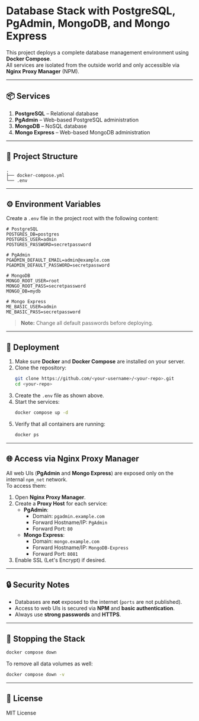 # Database Stack with PostgreSQL, PgAdmin, MongoDB, and Mongo Express
This project deploys a complete database management environment using **Docker Compose**.  
All services are isolated from the outside world and only accessible via **Nginx Proxy Manager** (NPM).

---
## 📦 Services
1. **PostgreSQL** – Relational database
2. **PgAdmin** – Web-based PostgreSQL administration
3. **MongoDB** – NoSQL database
4. **Mongo Express** – Web-based MongoDB administration

---
## 📁 Project Structure

```
.
├── docker-compose.yml
└── .env
```
---
## ⚙️ Environment Variables
Create a `.env` file in the project root with the following content:
```env
# PostgreSQL
POSTGRES_DB=postgres
POSTGRES_USER=admin
POSTGRES_PASSWORD=secretpassword

# PgAdmin
PGADMIN_DEFAULT_EMAIL=admin@example.com
PGADMIN_DEFAULT_PASSWORD=secretpassword

# MongoDB
MONGO_ROOT_USER=root
MONGO_ROOT_PASS=secretpassword
MONGO_DB=mydb

# Mongo Express
ME_BASIC_USER=admin
ME_BASIC_PASS=secretpassword
```
> **Note:** Change all default passwords before deploying.
---
## 🚀 Deployment
1. Make sure **Docker** and **Docker Compose** are installed on your server.
2. Clone the repository:
   ```bash
   git clone https://github.com/<your-username>/<your-repo>.git
   cd <your-repo>
   ```
3. Create the `.env` file as shown above.
4. Start the services:
   ```bash
   docker compose up -d
   ```
5. Verify that all containers are running:
   ```bash
   docker ps
   ```
---
## 🌐 Access via Nginx Proxy Manager
All web UIs (**PgAdmin** and **Mongo Express**) are exposed only on the internal `npm_net` network.  
To access them:
1. Open **Nginx Proxy Manager**.
2. Create a **Proxy Host** for each service:
   - **PgAdmin**:  
     - Domain: `pgadmin.example.com`  
     - Forward Hostname/IP: `PgAdmin`  
     - Forward Port: `80`
   - **Mongo Express**:  
     - Domain: `mongo.example.com`  
     - Forward Hostname/IP: `MongoDB-Express`  
     - Forward Port: `8081`
3. Enable SSL (Let's Encrypt) if desired.
---
## 🔒 Security Notes
- Databases are **not** exposed to the internet (`ports` are not published).
- Access to web UIs is secured via **NPM** and **basic authentication**.
- Always use **strong passwords** and **HTTPS**.
---
## 🛑 Stopping the Stack
```bash
docker compose down
```
To remove all data volumes as well:
```bash
docker compose down -v
```
---
## 🧾 License
MIT License

